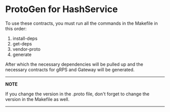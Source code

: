 # ProtoGen for HashService

To use these contracts, you must run all the commands in the Makefile in this order:
1. install-deps
2. get-deps
3. vendor-proto
4. generate

After which the necessary dependencies will be pulled up and the necessary contracts for gRPS and Gateway will be generated.


---
**NOTE**

If you change the version in the .proto file, don't forget to change the version in the Makefile as well.

---


